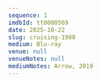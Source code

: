 ```yaml
---
sequence: 1
imdbId: tt0080569
date: 2025-10-22
slug: cruising-1980
medium: Blu-ray
venue: null
venueNotes: null
mediumNotes: Arrow, 2019
---
```


